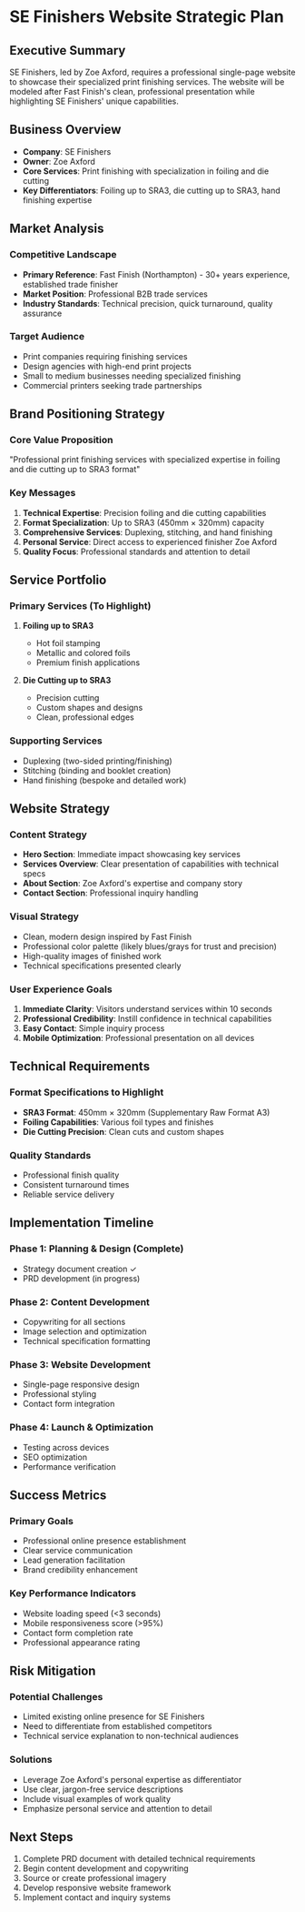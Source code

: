# SE Finishers Website Strategic Plan

## Executive Summary
SE Finishers, led by Zoe Axford, requires a professional single-page website to showcase their specialized print finishing services. The website will be modeled after Fast Finish's clean, professional presentation while highlighting SE Finishers' unique capabilities.

## Business Overview
- **Company**: SE Finishers
- **Owner**: Zoe Axford
- **Core Services**: Print finishing with specialization in foiling and die cutting
- **Key Differentiators**: Foiling up to SRA3, die cutting up to SRA3, hand finishing expertise

## Market Analysis

### Competitive Landscape
- **Primary Reference**: Fast Finish (Northampton) - 30+ years experience, established trade finisher
- **Market Position**: Professional B2B trade services
- **Industry Standards**: Technical precision, quick turnaround, quality assurance

### Target Audience
- Print companies requiring finishing services
- Design agencies with high-end print projects
- Small to medium businesses needing specialized finishing
- Commercial printers seeking trade partnerships

## Brand Positioning Strategy

### Core Value Proposition
"Professional print finishing services with specialized expertise in foiling and die cutting up to SRA3 format"

### Key Messages
1. **Technical Expertise**: Precision foiling and die cutting capabilities
2. **Format Specialization**: Up to SRA3 (450mm × 320mm) capacity
3. **Comprehensive Services**: Duplexing, stitching, and hand finishing
4. **Personal Service**: Direct access to experienced finisher Zoe Axford
5. **Quality Focus**: Professional standards and attention to detail

## Service Portfolio

### Primary Services (To Highlight)
1. **Foiling up to SRA3**
   - Hot foil stamping
   - Metallic and colored foils
   - Premium finish applications

2. **Die Cutting up to SRA3**
   - Precision cutting
   - Custom shapes and designs
   - Clean, professional edges

### Supporting Services
- Duplexing (two-sided printing/finishing)
- Stitching (binding and booklet creation)
- Hand finishing (bespoke and detailed work)

## Website Strategy

### Content Strategy
- **Hero Section**: Immediate impact showcasing key services
- **Services Overview**: Clear presentation of capabilities with technical specs
- **About Section**: Zoe Axford's expertise and company story
- **Contact Section**: Professional inquiry handling

### Visual Strategy
- Clean, modern design inspired by Fast Finish
- Professional color palette (likely blues/grays for trust and precision)
- High-quality images of finished work
- Technical specifications presented clearly

### User Experience Goals
1. **Immediate Clarity**: Visitors understand services within 10 seconds
2. **Professional Credibility**: Instill confidence in technical capabilities
3. **Easy Contact**: Simple inquiry process
4. **Mobile Optimization**: Professional presentation on all devices

## Technical Requirements

### Format Specifications to Highlight
- **SRA3 Format**: 450mm × 320mm (Supplementary Raw Format A3)
- **Foiling Capabilities**: Various foil types and finishes
- **Die Cutting Precision**: Clean cuts and custom shapes

### Quality Standards
- Professional finish quality
- Consistent turnaround times
- Reliable service delivery

## Implementation Timeline

### Phase 1: Planning & Design (Complete)
- Strategy document creation ✓
- PRD development (in progress)

### Phase 2: Content Development
- Copywriting for all sections
- Image selection and optimization
- Technical specification formatting

### Phase 3: Website Development
- Single-page responsive design
- Professional styling
- Contact form integration

### Phase 4: Launch & Optimization
- Testing across devices
- SEO optimization
- Performance verification

## Success Metrics

### Primary Goals
- Professional online presence establishment
- Clear service communication
- Lead generation facilitation
- Brand credibility enhancement

### Key Performance Indicators
- Website loading speed (<3 seconds)
- Mobile responsiveness score (>95%)
- Contact form completion rate
- Professional appearance rating

## Risk Mitigation

### Potential Challenges
- Limited existing online presence for SE Finishers
- Need to differentiate from established competitors
- Technical service explanation to non-technical audiences

### Solutions
- Leverage Zoe Axford's personal expertise as differentiator
- Use clear, jargon-free service descriptions
- Include visual examples of work quality
- Emphasize personal service and attention to detail

## Next Steps
1. Complete PRD document with detailed technical requirements
2. Begin content development and copywriting
3. Source or create professional imagery
4. Develop responsive website framework
5. Implement contact and inquiry systems